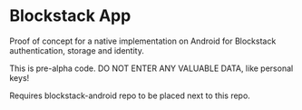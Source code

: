 Blockstack App
==============

Proof of concept for a native implementation on Android for Blockstack authentication,
storage and identity.

This is pre-alpha code. DO NOT ENTER ANY VALUABLE DATA, like personal keys!

Requires blockstack-android repo to be placed next to this repo.